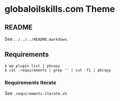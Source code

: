 # globaloilskills.com Theme

## README

See ``../../../README.markdown``.

## Requirements

    $ wp plugin list | pbcopy
    $ cat .requirements | grep '' | cut -f1 | pbcopy

### Requirements Iterate

See ``.requirements.iterate.sh``.
